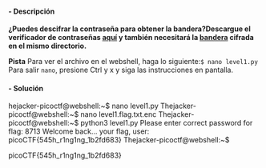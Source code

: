 #### - **Descripción** 
**¿Puedes descifrar la contraseña para obtener la bandera?Descargue el verificador de contraseñas [aquí](https://artifacts.picoctf.net/c/12/level1.py) y también necesitará la [bandera](https://artifacts.picoctf.net/c/12/level1.flag.txt.enc) cifrada en el mismo directorio.**

**Pista**
Para ver el archivo en el webshell, haga lo siguiente:`$ nano level1.py`
Para salir `nano`, presione Ctrl y x y siga las instrucciones en pantalla.

#### - **Solución** 
hejacker-picoctf@webshell:~$ nano level1.py 
Thejacker-picoctf@webshell:~$ nano level1.flag.txt.enc 
Thejacker-picoctf@webshell:~$ python3 level1.py 
Please enter correct password for flag: 8713
Welcome back... your flag, user:
picoCTF{545h_r1ng1ng_1b2fd683}
Thejacker-picoctf@webshell:~$ 

picoCTF{545h_r1ng1ng_1b2fd683}